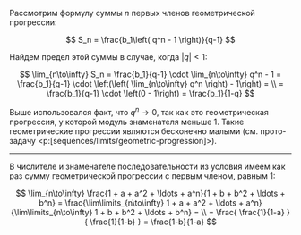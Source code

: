 Рассмотрим формулу суммы $n$ первых членов геометрической прогрессии:

$$ S_n = \frac{b_1\left( q^n - 1 \right)}{q-1} $$

Найдем предел этой суммы в случае, когда $|q| < 1$:

$$
    \lim_{n\to\infty} S_n = \frac{b_1}{q-1} \cdot \lim_{n\to\infty} q^n - 1 = \frac{b_1}{q-1} \cdot \left(\left( \lim_{n\to\infty} q^n \right)  - 1\right) = \\
    = \frac{b_1}{q-1} \cdot \left(0 - 1\right) = \frac{b_1}{1-q}
$$

Выше использовался факт, что $q^n \to 0$, так как это геометрическая прогрессия, у которой модуль знаменателя меньше $1$. Такие геометрические прогрессии являются бесконечно малыми (см. прото-задачу <p:[sequences/limits/geometric-progression]>).

---

В числителе и знаменателе последовательности из условия имеем как раз сумму геометрической прогрессии с первым членом, равным $1$:

$$
    \lim_{n\to\infty} \frac{1 + a + a^2 + \ldots + a^n}{1 + b + b^2 + \ldots + b^n} = \frac{\lim\limits_{n\to\infty} 1 + a + a^2 + \ldots + a^n}{\lim\limits_{n\to\infty} 1 + b + b^2 + \ldots + b^n} = \\
    = \frac{ \frac{1}{1-a} }{ \frac{1}{1-b} } = \frac{1-b}{1-a}
$$